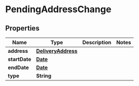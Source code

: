 

# PendingAddressChange

## Properties

Name | Type | Description | Notes
------------ | ------------- | ------------- | -------------
**address** | [**DeliveryAddress**](DeliveryAddress.md) |  | 
**startDate** | [**Date**](Date.md) |  | 
**endDate** | [**Date**](Date.md) |  | 
**type** | **String** |  | 




